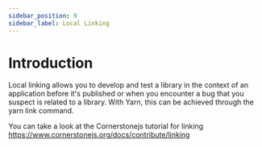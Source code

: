 ```yaml
---
sidebar_position: 9
sidebar_label: Local Linking
---
```


# Introduction

Local linking allows you to develop and test a library in the context of an application before it's published or when you encounter
a bug that you suspect is related to a library. With Yarn, this can be achieved through the yarn link command.

You can take a look at the Cornerstonejs tutorial for linking https://www.cornerstonejs.org/docs/contribute/linking
